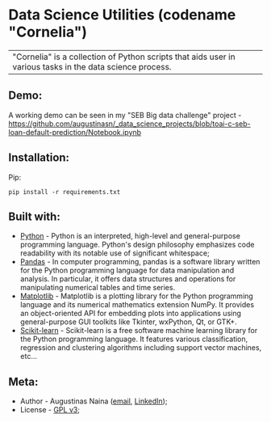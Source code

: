 # Data Science Utilities (codename "Cornelia")

<table>
  <tr>
    <td>
      "Cornelia" is a collection of Python scripts that aids user in various tasks in the data science process.
    </td>
  </tr>
</table>

## Demo:

A working demo can be seen in my "SEB Big data challenge" project - https://github.com/augustinasn/_data_science_projects/blob/toai-c-seb-loan-default-prediction/Notebook.ipynb

## Installation:

Pip:

```
pip install -r requirements.txt
```

## Built with:

- [Python](https://www.python.org) - Python is an interpreted, high-level and general-purpose programming language. Python's design philosophy emphasizes code readability with its notable use of significant whitespace;
- [Pandas](https://pandas.pydata.org) - In computer programming, pandas is a software library written for the Python programming language for data manipulation and analysis. In particular, it offers data structures and operations for manipulating numerical tables and time series.
- [Matplotlib](https://matplotlib.org) - Matplotlib is a plotting library for the Python programming language and its numerical mathematics extension NumPy. It provides an object-oriented API for embedding plots into applications using general-purpose GUI toolkits like Tkinter, wxPython, Qt, or GTK+.
- [Scikit-learn](https://scikit-learn.org/stable/) - Scikit-learn is a free software machine learning library for the Python programming language. It features various classification, regression and clustering algorithms including support vector machines, etc...

## Meta:

- Author - Augustinas Naina ([email](mailto:augustinasnaina@gmail.com), [LinkedIn](https://www.linkedin.com/in/augustinasn/));
- License - [GPL v3](https://github.com/augustinasn/_data_science_projects/blob/master/LICENSE);
